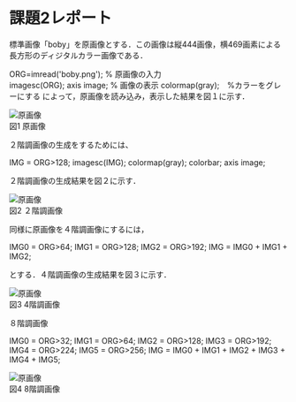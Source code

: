 ﻿# 課題2レポート

標準画像「boby」を原画像とする．この画像は縦444画像，横469画素による長方形のディジタルカラー画像である．

ORG=imread('boby.png'); % 原画像の入力  
imagesc(ORG); axis image; % 画像の表示
colormap(gray);　%カラーをグレーにする
によって，原画像を読み込み，表示した結果を図１に示す．

![原画像](https://github.com/Shun510/MATLAB2/blob/master/images/kadai2_1.png)  
図1 原画像

２階調画像の生成をするためには、

IMG = ORG>128;
imagesc(IMG); colormap(gray); colorbar;  axis image;

２階調画像の生成結果を図２に示す．

![原画像](https://github.com/Shun510/MATLAB2/blob/master/images/kadai2_2.png)  
図2 ２階調画像

同様に原画像を４階調画像にするには，

IMG0 = ORG>64;
IMG1 = ORG>128;
IMG2 = ORG>192; 
IMG = IMG0 + IMG1 + IMG2;

とする．４階調画像の生成結果を図３に示す．

![原画像](https://github.com/Shun510/MATLAB2/blob/master/images/kadai2_3.png)  
図3 4階調画像

８階調画像

IMG0 = ORG>32;
IMG1 = ORG>64;
IMG2 = ORG>128;
IMG3 = ORG>192;
IMG4 = ORG>224;
IMG5 = ORG>256;
IMG = IMG0 + IMG1 + IMG2 + IMG3 + IMG4 + IMG5;


![原画像](https://github.com/Shun510/MATLAB2/blob/master/images/kadai2_4.png)  
図4 8階調画像

